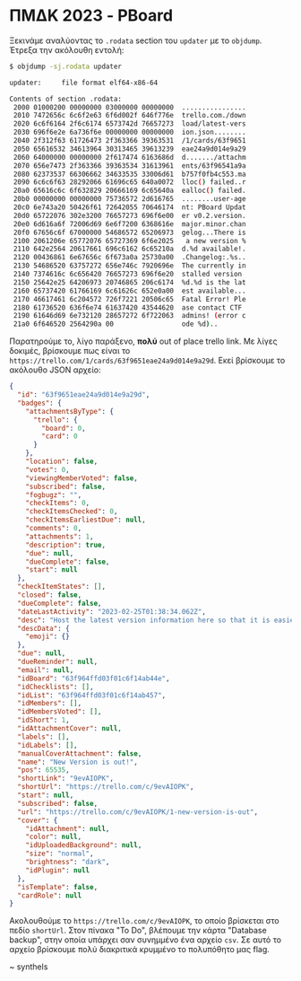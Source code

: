 # ΠΜΔΚ 2023 - PBoard

Ξεκινάμε αναλύοντας το `.rodata` section του `updater` με το `objdump`. Έτρεξα την ακόλουθη εντολή:

```sh
$ objdump -sj.rodata updater

updater:     file format elf64-x86-64

Contents of section .rodata:
 2000 01000200 00000000 03000000 00000000  ................
 2010 7472656c 6c6f2e63 6f6d002f 646f776e  trello.com./down
 2020 6c6f6164 2f6c6174 6573742d 76657273  load/latest-vers
 2030 696f6e2e 6a736f6e 00000000 00000000  ion.json........
 2040 2f312f63 61726473 2f363366 39363531  /1/cards/63f9651
 2050 65616532 34613964 30313465 39613239  eae24a9d014e9a29
 2060 64000000 00000000 2f617474 6163686d  d......./attachm
 2070 656e7473 2f363366 39363534 31613961  ents/63f96541a9a
 2080 62373537 66306662 34633535 33006d61  b757f0fb4c553.ma
 2090 6c6c6f63 28292066 61696c65 640a0072  lloc() failed..r
 20a0 65616c6c 6f632829 20666169 6c65640a  ealloc() failed.
 20b0 00000000 00000000 75736572 2d616765  ........user-age
 20c0 6e743a20 50426f61 72642055 70646174  nt: PBoard Updat
 20d0 65722076 302e3200 76657273 696f6e00  er v0.2.version.
 20e0 6d616a6f 72006d69 6e6f7200 6368616e  major.minor.chan
 20f0 67656c6f 67000000 54686572 65206973  gelog...There is
 2100 2061206e 65772076 65727369 6f6e2025   a new version %
 2110 642e2564 20617661 696c6162 6c65210a  d.%d available!.
 2120 00436861 6e67656c 6f673a0a 25730a00  .Changelog:.%s..
 2130 54686520 63757272 656e746c 7920696e  The currently in
 2140 7374616c 6c656420 76657273 696f6e20  stalled version
 2150 25642e25 64206973 20746865 206c6174  %d.%d is the lat
 2160 65737420 61766169 6c61626c 652e0a00  est available...
 2170 46617461 6c204572 726f7221 20506c65  Fatal Error! Ple
 2180 61736520 636f6e74 61637420 43544620  ase contact CTF 
 2190 61646d69 6e732120 28657272 6f722063  admins! (error c
 21a0 6f646520 2564290a 00                 ode %d)..
```

Παρατηρούμε το, λίγο παράξενο, **πολύ** out of place trello link. Με λίγες δοκιμές, βρίσκουμε πως είναι το `https://trello.com/1/cards/63f9651eae24a9d014e9a29d`. Εκεί βρίσκουμε το ακόλουθο JSON αρχείο:

```json
{
  "id": "63f9651eae24a9d014e9a29d",
  "badges": {
    "attachmentsByType": {
      "trello": {
        "board": 0,
        "card": 0
      }
    },
    "location": false,
    "votes": 0,
    "viewingMemberVoted": false,
    "subscribed": false,
    "fogbugz": "",
    "checkItems": 0,
    "checkItemsChecked": 0,
    "checkItemsEarliestDue": null,
    "comments": 0,
    "attachments": 1,
    "description": true,
    "due": null,
    "dueComplete": false,
    "start": null
  },
  "checkItemStates": [],
  "closed": false,
  "dueComplete": false,
  "dateLastActivity": "2023-02-25T01:38:34.062Z",
  "desc": "Host the latest version information here so that it is easier to change the info on the fly.",
  "descData": {
    "emoji": {}
  },
  "due": null,
  "dueReminder": null,
  "email": null,
  "idBoard": "63f964ffd03f01c6f14ab44e",
  "idChecklists": [],
  "idList": "63f964ffd03f01c6f14ab457",
  "idMembers": [],
  "idMembersVoted": [],
  "idShort": 1,
  "idAttachmentCover": null,
  "labels": [],
  "idLabels": [],
  "manualCoverAttachment": false,
  "name": "New Version is out!",
  "pos": 65535,
  "shortLink": "9evAIOPK",
  "shortUrl": "https://trello.com/c/9evAIOPK",
  "start": null,
  "subscribed": false,
  "url": "https://trello.com/c/9evAIOPK/1-new-version-is-out",
  "cover": {
    "idAttachment": null,
    "color": null,
    "idUploadedBackground": null,
    "size": "normal",
    "brightness": "dark",
    "idPlugin": null
  },
  "isTemplate": false,
  "cardRole": null
}
```

Ακολουθούμε το `https://trello.com/c/9evAIOPK`, το οποίο βρίσκεται στο πεδίο `shortUrl`. Στον πίνακα "To Do", βλέπουμε την κάρτα "Database backup", στην οποία υπάρχει σαν συνημμένο ένα αρχείο `csv`. Σε αυτό το αρχείο βρίσκουμε πολύ διακριτικά κρυμμένο το πολυπόθητο μας flag.

~ synthels
